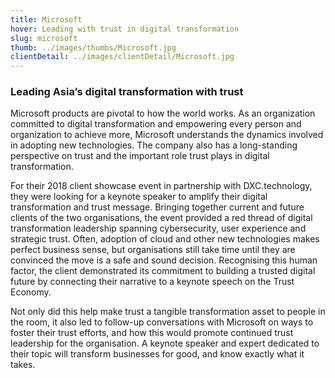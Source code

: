 ```yaml
---
title: Microsoft
hover: Leading with trust in digital transformation
slug: microsoft
thumb: ../images/thumbs/Microsoft.jpg
clientDetail: ../images/clientDetail/Microsoft.jpg
---
```


### Leading Asia’s digital transformation with trust

Microsoft products are pivotal to how the world works. As an organization committed to digital transformation and empowering every person and organization to achieve more, Microsoft understands the dynamics involved in adopting new technologies. The company also has a long-standing perspective on trust and the important role trust plays in digital transformation.

For their 2018 client showcase event in partnership with DXC.technology, they were looking for a keynote speaker to amplify their digital transformation and trust message.
Bringing together current and future clients of the two organisations, the event provided a red thread of digital transformation leadership spanning cybersecurity, user experience and strategic trust. Often, adoption of cloud and other new technologies makes perfect business sense, but organisations still take time until they are convinced the move is a safe and sound decision. Recognising this human factor, the client demonstrated its commitment to building a trusted digital future by connecting their narrative to a keynote speech on the Trust Economy.

Not only did this help make trust a tangible transformation asset to people in the room, it also led to follow-up conversations with Microsoft on ways to foster their trust efforts, and how this would promote continued trust leadership for the organisation. A keynote speaker and expert dedicated to their topic will transform businesses for good, and know exactly what it takes.
